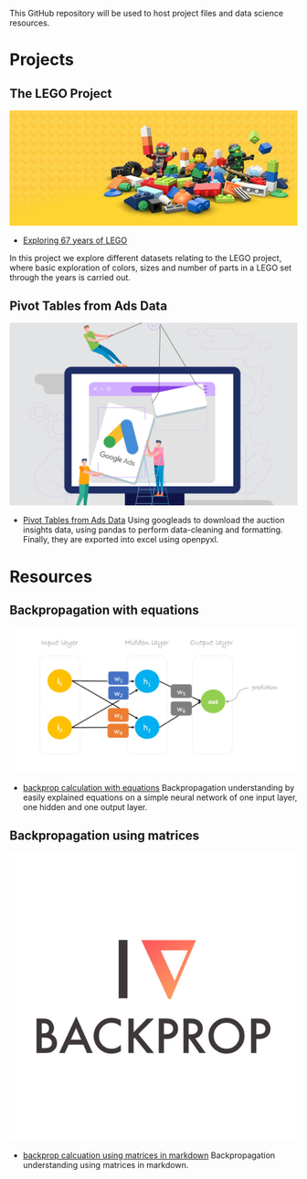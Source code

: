 This GitHub repository will be used to host project files and data science resources.

# Projects

## The LEGO Project 

[![alt text](images/lego-bricks.jpeg "Exploring 67 years of lego")](projects/Exploring_67_years_of_LEGO/lego.html)
- [Exploring 67 years of LEGO](projects/Exploring_67_years_of_LEGO/lego.html)

In this project we explore different datasets relating to the LEGO project, where basic exploration of colors, sizes and number of parts in a LEGO set through the years is carried out.  

## Pivot Tables from Ads Data

[![alt text](images/googleads.png "Pivot from ads")](projects/Pivot_tables_from_Ads_data/ad-data-to-pivot-table.html)
- [Pivot Tables from Ads Data](projects/Pivot_tables_from_Ads_data/ad-data-to-pivot-table.html)
Using googleads to download the auction insights data, using pandas to perform data-cleaning and formatting. Finally, they are exported into excel using openpyxl.

# Resources

## Backpropagation with equations  

[![alt text](images/backprop.jpg "Backprop")](backprop_with_equations/Backprop_explained_with_mathjax.html)
- [backprop calculation with equations](backprop_with_equations/Backprop_explained_with_mathjax.html) 
Backpropagation understanding by easily explained equations on a simple neural network of one input layer, one hidden and one output layer.

## Backpropagation using matrices 

[![alt text](images/i_heart_backprop.jpg "Backprop using matrices")](https://github.com/baronrogers5/data-science/blob/master/backprop_using_matrices/backprop.md)
- [backprop calcuation using matrices in markdown](https://github.com/baronrogers5/data-science/blob/master/backprop_using_matrices/backprop.md)
Backpropagation understanding using matrices in markdown.

